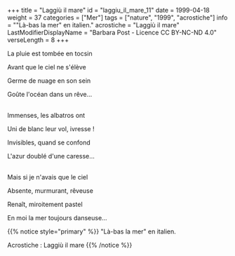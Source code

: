 +++
title = "Laggiù il mare"
id = "laggiu_il_mare_11"
date = 1999-04-18
weight = 37
categories = ["Mer"]
tags = ["nature", "1999", "acrostiche"]
info = "\"Là-bas la mer\" en italien."
acrostiche = "Laggiù il mare"
LastModifierDisplayName = "Barbara Post - Licence CC BY-NC-ND 4.0"
verseLength = 8
+++

La pluie est tombée en tocsin

Avant que le ciel ne s'élève

Germe de nuage en son sein

Goûte l'océan dans un rêve...

 \
Immenses, les albatros ont

Uni de blanc leur vol, ivresse !

Invisibles, quand se confond

L'azur doublé d'une caresse...

 \
Mais si je n'avais que le ciel

Absente, murmurant, rêveuse

Renaît, miroitement pastel

En moi la mer toujours danseuse...

{{% notice style="primary" %}}
\"Là-bas la mer\" en italien.

Acrostiche : Laggiù il mare
{{% /notice %}}
